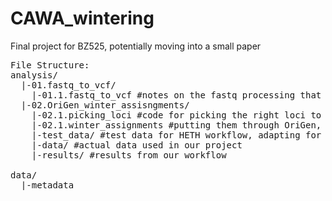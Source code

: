 # CAWA_wintering
Final project for BZ525, potentially moving into a small paper

<pre>
File Structure:
analysis/
  |-01.fastq_to_vcf/ 
    |-01.1.fastq_to_vcf #notes on the fastq processing that was done before we got the data and how Holden fiddled with the vcf to make it work for our stuff
  |-02.OriGen_winter_assisngments/ 
    |-02.1.picking_loci #code for picking the right loci to run
    |-02.1.winter_assignments #putting them through OriGen, plut plotting results
    |-test_data/ #test data for HETH workflow, adapting for our project
    |-data/ #actual data used in our project
    |-results/ #results from our workflow
    
data/
  |-metadata
</pre>
